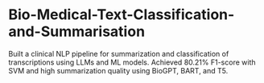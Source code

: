 # Bio-Medical-Text-Classification-and-Summarisation
Built a clinical NLP pipeline for summarization and classification of transcriptions using LLMs and ML models. Achieved 80.21% F1-score with SVM and high summarization quality using BioGPT, BART, and T5.
